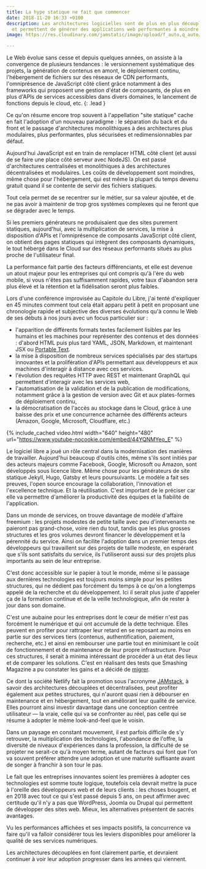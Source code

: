 ```yaml
---
title: La hype statique ne fait que commencer
date: 2018-11-20 16:33 +0100
description: Les architectures logicielles sont de plus en plus découplées et modulaires,
  et permettent de générer des applications web performantes à moindre coût.
image: https://res.cloudinary.com/jamstatic/image/upload/f_auto,q_auto/v1542901110/hype-statique.png

---
```

Le Web évolue sans cesse et depuis quelques années, on assiste à la convergence de plusieurs tendances : le versionnement systématique des projets, la génération de contenus en amont, le déploiement continu, l'hébergement de fichiers sur des réseaux de CDN performants, l'omniprésence de JavaScript côté client grâce notamment à des frameworks qui proposent une gestion d'état de composants, de plus en plus d'APIs de services accessibles dans divers domaines, le lancement de fonctions depuis le cloud, etc.
{: .lead }

Ce qu'on résume encore trop souvent à l'appellation "site statique" cache en fait l'adoption d'un nouveau paradigme : le séparation du back et du front et le passage d'architectures monolithiques à des architectures plus modulaires, plus performantes, plus sécurisées et redimensionnables par défaut.

Aujourd'hui JavaScript est en train de remplacer HTML côté client (et aussi de se faire une place côté serveur avec NodeJS). On est passé d'architectures centralisées et monolithiques à des architectures décentralisées et modulaires. Les coûts de développement sont moindres, même chose pour l'hébergement, qui est même la plupart du temps devenu gratuit quand il se contente de servir des fichiers statiques.

Tout cela permet de se recentrer sur le métier, sur sa valeur ajoutée,
et de ne pas avoir à maintenir de trop gros systèmes complexes qui
ne feront que se dégrader avec le temps.

Si les premiers générateurs ne produisaient que des sites purement statiques, aujourd'hui, avec la multiplication de services, la mise à disposition d'APIs et l'omniprésence de composants JavaScript côté client, on obtient des pages statiques qui intègrent des composants dynamiques, le tout hébergé dans le Cloud sur des réseaux performants situés au plus proche de l'utilisateur final.

La performance fait partie des facteurs différenciants, et elle est devenue un atout majeur pour les entreprises qui ont compris qu'à l'ère du web mobile, si vous n'êtes pas suffisamment rapides, votre taux d'abandon sera plus élevé et la rétention et la fidélisation seront plus faibles.

Lors d'une conférence improvisée au Capitole du Libre, j'ai tenté d'expliquer en 45 minutes comment tout cela était apparu petit à petit en proposant une chronologie rapide et subjective des diverses évolutions qu'à connu le Web de ses débuts à nos jours avec un focus particulier sur :

* l'apparition de différents formats textes facilement lisibles par les humains et les machines pour représenter des contenus et des données : d'abord HTML puis plus tard YAML, JSON, Markdown, et maintenant JSX ou [Portable Text](https://github.com/portabletext/portabletext).
* la mise à disposition de nombreux services spécialisés par des startups
  innovantes et la prolifération d'APIs permettant aux développeurs et aux
  machines d'interagir à distance avec ces services.
* l'évolution des requêtes HTTP avec REST et maintenant GraphQL qui permettent d'interagir avec les services web,
* l'automatisation de la validation et de la publication de modifications, notamment grâce à la gestion de version avec Git et aux plates-formes de déploiement continu,
* la démocratisation de l'accès au stockage dans le Cloud, grâce à une baisse des prix et une concurrence acharnée des différents acteurs (Amazon, Google, Microsoft, Cloudflare, etc.)

{% include_cached video.html width="640" height="480"
url="https://www.youtube-nocookie.com/embed/44YQNMYeo_E" %}

Le logiciel libre a joué un rôle central dans la modernisation des manières de travailler. Aujourd'hui beaucoup d'outils cités, même s'ils sont initiés par des acteurs majeurs comme Facebook, Google, Microsoft ou Amazon, sont développés sous licence libre. Même chose pour les générateurs de site statique Jekyll, Hugo, Gatsby et leurs poursuivants. Le modèle a fait ses preuves, l'open source encourage la collaboration, l'innovation et l'excellence technique. Et la réutilisation. C'est important de le préciser car elle va permettre d'améliorer la productivité des équipes et la fiabilité de l'application.

Dans un monde de services, on trouve davantage de modèle d'affaire freemium : les projets modestes de petite taille avec peu d'intervenants ne paieront pas grand-chose, voire rien du tout, tandis que les plus grosses structures et les gros volumes devront financer le développement et la pérennité du service. Ainsi on facilite l'adoption dans un premier temps des développeurs qui travaillent sur des projets de taille modeste, en espérant que s'ils sont satisfaits du service, ils l'utiliseront aussi sur des projets plus importants au sein de leur entreprise.

C'est donc accessible sur le papier à tout le monde, même si le passage aux dernières technologies est toujours moins simple pour les petites structures, qui ne dédient pas forcément du temps à ce qu'on a longtemps appelé de la recherche et du développement. Ici il serait plus juste d'appeler ça de la formation continue et de la veille technologique, afin de rester à jour dans son domaine.

C'est une aubaine pour les entreprises dont le cœur de métier n'est pas forcément le numérique et qui ont accumulé de la dette technique. Elles peuvent en profiter pour rattraper leur retard en se reposant au moins en partie sur des services tiers (contenus, authentification, paiement, recherche, etc.) et ainsi en rembourser une partie tout en minimisant le coût de fonctionnement et de maintenance de leur propre infrastructure. Pour ces structures, il serait à minima intéressant de procéder à un état des lieux et de comparer les solutions. C'est en réalisant des tests que Smashing Magazine a pu constater les gains et a décidé de [migrer](https://jamstatic.fr/2017/03/17/smashing-mag-va-dix-fois-plus-vite/).

Ce dont la société Netlify fait la promotion sous l'acronyme [JAMstack](https://jamstack.org), à savoir des architectures découplées et décentralisées, peut profiter également aux petites structures, qui n'auront quasi rien à débourser en maintenance et en hébergement, tout en améliorant leur qualité de service. Elles pourront ainsi investir davantage dans une conception centrée utilisateur — la vraie, celle qui va se confronter au réel, pas celle qui se résume à adopter le même look-and-feel que le voisin.

Dans un paysage en constant mouvement, il est parfois difficile de s'y retrouver, la multiplication des technologies, l'abondance de l'offre, la diversité de niveaux d'expériences dans la profession, la difficulté de se projeter ne serait-ce qu'à moyen terme, autant de facteurs qui font que l'on va souvent préférer attendre une adoption et une maturité suffisante avant de songer à franchir à son tour le pas.

Le fait que les entreprises innovantes soient les premières à adopter ces technologies est somme toute logique, toutefois cela devrait mettre la puce à l'oreille des développeurs web et de leurs clients : les choses bougent, et en 2018 avec tout ce qui s'est passé depuis 5 ans, on peut affirmer avec certitude qu'il n'y a pas que WordPress, Joomla ou Drupal qui permettent de développer des sites web. Mieux, les alternatives présentent de sacrés avantages.

Vu les performances affichées et ses impacts positifs, la concurrence va faire qu'il va falloir considérer tous les  leviers disponibles pour améliorer la qualité de ses services numériques.

Les architectures découplées en font clairement partie, et devraient continuer à voir leur adoption progresser dans les années qui viennent.
